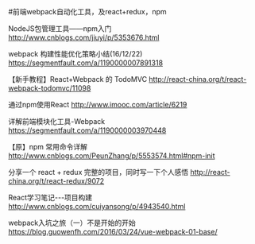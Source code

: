 ﻿#前端webpack自动化工具，及react+redux，npm

NodeJS包管理工具——npm入门
http://www.cnblogs.com/jiuyi/p/5353676.html

webpack 构建性能优化策略小结(16/12/22)
https://segmentfault.com/a/1190000007891318

【新手教程】React+Webpack 的 TodoMVC
http://react-china.org/t/react-webpack-todomvc/11098

通过npm使用React
http://www.imooc.com/article/6219

详解前端模块化工具-Webpack
https://segmentfault.com/a/1190000003970448

【原】npm 常用命令详解 
http://www.cnblogs.com/PeunZhang/p/5553574.html#npm-init

分享一个 react + redux 完整的项目，同时写一下个人感悟
http://react-china.org/t/react-redux/9072

React学习笔记---项目构建
http://www.cnblogs.com/cuiyansong/p/4943540.html

webpack入坑之旅（一）不是开始的开始
https://blog.guowenfh.com/2016/03/24/vue-webpack-01-base/